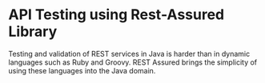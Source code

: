 # API Testing using Rest-Assured Library

Testing and validation of REST services in Java is harder than in dynamic languages such as Ruby and Groovy. REST Assured brings the simplicity of using these languages into the Java domain.